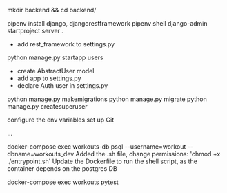 mkdir backend && cd backend/

pipenv install django, djangorestframework
pipenv shell
django-admin startproject server .
* add rest_framework to settings.py

python manage.py startapp users
* create AbstractUser model
* add app to settings.py
* declare Auth user in settings.py

python manage.py makemigrations
python manage.py migrate
python manage.py createsuperuser

configure the env variables
set up Git 

...

docker-compose exec workouts-db psql --username=workout --dbname=workouts_dev
Added the .sh file, change permissions: 'chmod +x ./entrypoint.sh'
Update the Dockerfile to run the shell script, as the container depends on the postgres DB

docker-compose exec workouts pytest